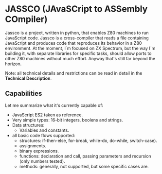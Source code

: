 # JASSCO (JAvaSCript to ASSembly COmpiler)

Jassco is a project, written in python, that enables Z80 machines to run JavaScript code. Jassco is a cross-compiler that reads a file containing JavaScript and produces code that reproduces its behavior in a Z80 environment. At the moment, I´m focused on ZX Spectrum, but the way I´m building it, with separate libraries for specific tasks, should allow ports to other Z80 machines without much effort. Anyway that's still far beyond the horizon.

Note: all technical details and restrictions can be read in detail in the **Technical Description**.

## Capabilities
Let me summarize what it's currently capable of:
- JavaScript ES2 taken as reference.
- Very simple types: 16-bit integers, boolens and strings.
- Data structures:
  - Variables and constants.
- all basic code flows supported:
  - structures: if-then-else, for-break, while-do, do-while, switch-case).
  - assignments.
  - binary expressions.
  - functions: declaration and call, passing parameters and recursion (only numbers tested).
  - methods: generally, not supported, but some specific cases are.

